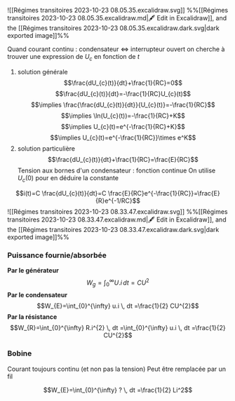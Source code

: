 ![[Régimes transitoires 2023-10-23 08.05.35.excalidraw.svg]]
%%[[Régimes transitoires 2023-10-23 08.05.35.excalidraw.md|🖋 Edit in Excalidraw]], and the [[Régimes transitoires 2023-10-23 08.05.35.excalidraw.dark.svg|dark exported image]]%%

Quand courant continu : condensateur $\iff$ interrupteur ouvert
on cherche à trouver une expression de $U_{c}$ en fonction de $t$

1. solution générale
 $$\frac{dU_{c}(t)}{dt}+\frac{1}{RC}=0$$
 $$\frac{dU_{c}(t)}{dt}=-\frac{1}{RC}U_{c}(t)$$
 $$\implies \frac{\frac{dU_{c}(t)}{dt}}{U_{c}(t)}=-\frac{1}{RC}$$
 $$\implies \ln(U_{c}(t))=-\frac{1}{RC}+K$$$$\implies U_{c}(t)=e^{-\frac{1}{RC}+K}$$
 $$\implies U_{c}(t)=e^{-\frac{1}{RC}}\times e^K$$
2. solution particulière
 $$\frac{dU_{c}(t)}{dt}+\frac{1}{RC}=\frac{E}{RC}$$
 Tension aux bornes d'un condensateur : fonction continue
On utilise $U_{c}(0)$ pour en déduire la constante

$$i(t)=C \frac{dU_{c}(t)}{dt}=C \frac{E}{RC}e^{-\frac{1}{RC}}=\frac{E}{R}e^{-1/RC}$$
![[Régimes transitoires 2023-10-23 08.33.47.excalidraw.svg]]
%%[[Régimes transitoires 2023-10-23 08.33.47.excalidraw.md|🖋 Edit in Excalidraw]], and the [[Régimes transitoires 2023-10-23 08.33.47.excalidraw.dark.svg|dark exported image]]%%

### Puissance fournie/absorbée
**Par le générateur**
$$W_{g}=\int_{0}^{\infty} U.i \, dt =CU^{2}$$
**Par le condensateur**
$$W_{E}=\int_{0}^{\infty} u.i \, dt =\frac{1}{2} CU^{2}$$
**Par la résistance**
$$W_{R}=\int_{0}^{\infty} R.i^{2} \, dt =\int_{0}^{\infty} u.i \, dt =\frac{1}{2} CU^{2}$$

### Bobine
Courant toujours continu (et non pas la tension)
Peut être remplacée par un fil

$$W_{E}=\int_{0}^{\infty} ? \, dt =\frac{1}{2} Li^2$$